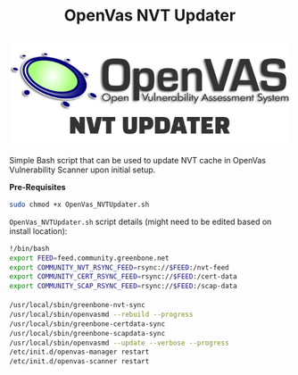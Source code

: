 <h1 align=center> OpenVas NVT Updater </h1>

<h3 align=center> 

![](Images/open_vas_logo.png)

</h3>

Simple Bash script that can be used to update NVT cache in OpenVas Vulnerability Scanner upon initial setup.

**Pre-Requisites**

```bash
sudo chmod +x OpenVas_NVTUpdater.sh
```

`OpenVas_NVTUpdater.sh` script details (might need to be edited based on install location):

 ```bash
 !/bin/bash
export FEED=feed.community.greenbone.net
export COMMUNITY_NVT_RSYNC_FEED=rsync://$FEED:/nvt-feed
export COMMUNITY_CERT_RSYNC_FEED=rsync://$FEED:/cert-data
export COMMUNITY_SCAP_RSYNC_FEED=rsync://$FEED:/scap-data

/usr/local/sbin/greenbone-nvt-sync
/usr/local/sbin/openvasmd --rebuild --progress
/usr/local/sbin/greenbone-certdata-sync
/usr/local/sbin/greenbone-scapdata-sync
/usr/local/sbin/openvasmd --update --verbose --progress
/etc/init.d/openvas-manager restart
/etc/init.d/openvas-scanner restart
 ```

